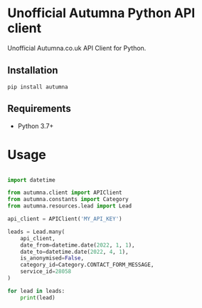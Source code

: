
# Unofficial Autumna Python API client

Unofficial Autumna.co.uk API Client for Python.


## Installation

```
pip install autumna
```


## Requirements

- Python 3.7+


# Usage

```Python

import datetime

from autumna.client import APIClient
from autumna.constants import Category
from autumna.resources.lead import Lead

api_client = APIClient('MY_API_KEY')

leads = Lead.many(
    api_client,
    date_from=datetime.date(2022, 1, 1),
    date_to=datetime.date(2022, 4, 1),
    is_anonymised=False,
    category_id=Category.CONTACT_FORM_MESSAGE,
    service_id=28058
)

for lead in leads:
    print(lead)

```

